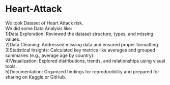 # Heart-Attack
We took Dataset of Heart Attack risk.  
We did some Data Analysis like:  
1)Data Exploration: Reviewed the dataset structure, types, and missing values.  
2)Data Cleaning: Addressed missing data and ensured proper formatting.  
3)Statistical Insights: Calculated key metrics like averages and grouped summaries (e.g., average age by country).  
4)Visualization: Explored distributions, trends, and relationships using visual tools.  
5)Documentation: Organized findings for reproducibility and prepared for sharing on Kaggle or GitHub.  
